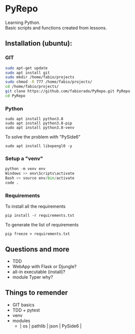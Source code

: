 
# PyRepo
Learning Python.<br>
Basic scripts and functions created from lessons.

## Installation (ubuntu):

### GIT
``` bash
sudo apt-get update
sudo apt install git
sudo mkdir /home/fabio/projects
sudo chmod -R 777 /home/fabio/projects/
cd /home/fabio/projects/
git clone https://github.com/fabiorado/PyRepo.git PyRepo
cd PyRepo
```

### Python
```
sudo apt install python3.8
sudo apt install python3.8-pip
sudo apt install python3.8-venv
```
To solve the problem with "PySide6"
```
sudo apt install libopengl0 -y
```
### Setup a "venv"

``` python
python -m venv env
Windows >> env\Scripts\activate
Bash >> source env/bin/activate
code .
```
### Requirements
To install all the requirements
```
pip install -r requirements.txt
```
To generate the list of requirements
```
pip freeze > requirements.txt
```
## Questions and more

- TDD
- WebApp with Flask or Djungle?
- all-in executable (install)?
- module Typer why?

## Things to remender

- GIT basics
- TDD + pytest
- venv
- modules
    - | os | pathlib | json | PySide6 |

